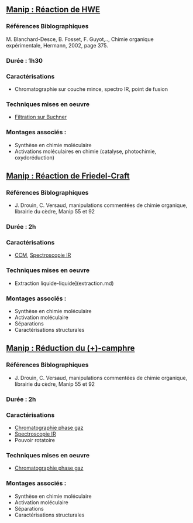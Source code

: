 ## <ins>Manip : Réaction de HWE</ins>

### Références Biblographiques 
M. Blanchard-Desce, B. Fosset, F. Guyot,.., Chimie organique expérimentale, Hermann, 2002, page 375.

### Durée : 1h30

### Caractérisations
- Chromatographie sur couche mince, spectro IR, point de fusion

### Techniques mises en oeuvre
- [Filtration sur Buchner](FiltrationBuchner.md)

### Montages associés :
- Synthèse en chimie moléculaire
- Activations moléculaires en chimie (catalyse, photochimie, oxydoréduction)


## <ins>Manip : Réaction de Friedel-Craft </ins>

### Références Biblographiques 
- J. Drouin, C. Versaud, manipulations commentées de chimie organique, librairie du cèdre, Manip 55 et 92

### Durée : 2h

### Caractérisations
- [CCM](ccm.md), [Spectroscopie IR](spectroIR.md)

### Techniques mises en oeuvre
- Extraction liquide-liquide](extraction.md)

### Montages associés :
- Synthèse en chimie moléculaire
- Activation moléculaire
- Séparations
- Caractérisations structurales


## <ins>Manip : Réduction du (+)-camphre </ins>

### Références Biblographiques 
- J. Drouin, C. Versaud, manipulations commentées de chimie organique, librairie du cèdre, Manip 55 et 92

### Durée : 2h

### Caractérisations
- [Chromatographie phase gaz](cpg.md)
- [Spectroscopie IR](spectroIR.md)
- Pouvoir rotatoire 

### Techniques mises en oeuvre
- [Chromatographie phase gaz](cpg.md)

### Montages associés :
- Synthèse en chimie moléculaire
- Activation moléculaire
- Séparations
- Caractérisations structurales